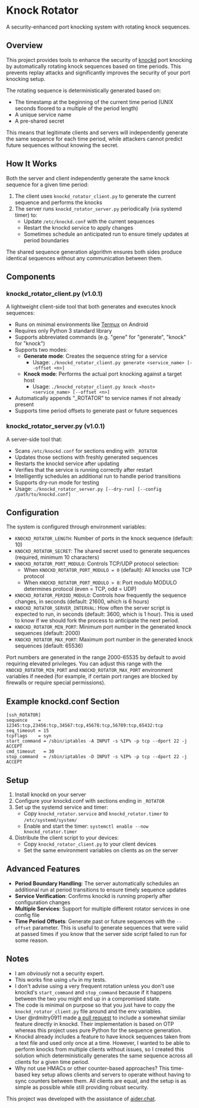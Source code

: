 # Knock Rotator

A security-enhanced port knocking system with rotating knock sequences.

## Overview

This project provides tools to enhance the security of [knockd](https://github.com/jvinet/knock) port knocking by automatically rotating knock sequences based on time periods. This prevents replay attacks and significantly improves the security of your port knocking setup.

The rotating sequence is deterministically generated based on:
- The timestamp at the beginning of the current time period (UNIX seconds floored to a multiple of the period length)
- A unique service name
- A pre-shared secret

This means that legitimate clients and servers will independently generate the same sequence for each time period, while attackers cannot predict future sequences without knowing the secret.

## How It Works

Both the server and client independently generate the same knock sequence for a given time period:

1. The client uses `knockd_rotator_client.py` to generate the current sequence and performs the knocks
2. The server runs `knockd_rotator_server.py` periodically (via systemd timer) to:
   - Update `/etc/knockd.conf` with the current sequences
   - Restart the knockd service to apply changes
   - Sometimes schedule an anticipated run to ensure timely updates at period boundaries

The shared sequence generation algorithm ensures both sides produce identical sequences without any communication between them.

## Components

### knockd_rotator_client.py (v1.0.1)

A lightweight client-side tool that both generates and executes knock sequences:

- Runs on minimal environments like [Termux](https://termux.dev/) on Android
- Requires only Python 3 standard library
- Supports abbreviated commands (e.g. "gene" for "generate", "knock" for "knock")
- Supports two modes:
  - **Generate mode**: Creates the sequence string for a service
    - Usage: `./knockd_rotator_client.py generate <service_name> [--offset <n>]`
  - **Knock mode**: Performs the actual port knocking against a target host
    - Usage: `./knockd_rotator_client.py knock <host> <service_name> [--offset <n>]`
- Automatically appends "_ROTATOR" to service names if not already present
- Supports time period offsets to generate past or future sequences

### knockd_rotator_server.py (v1.0.1)

A server-side tool that:

- Scans `/etc/knockd.conf` for sections ending with `_ROTATOR`
- Updates those sections with freshly generated sequences
- Restarts the knockd service after updating
- Verifies that the service is running correctly after restart
- Intelligently schedules an additional run to handle period transitions
- Supports dry-run mode for testing
- Usage: `./knockd_rotator_server.py [--dry-run] [--config /path/to/knockd.conf]`

## Configuration

The system is configured through environment variables:

- `KNOCKD_ROTATOR_LENGTH`: Number of ports in the knock sequence (default: 10)
- `KNOCKD_ROTATOR_SECRET`: The shared secret used to generate sequences (required, minimum 10 characters)
- `KNOCKD_ROTATOR_PORT_MODULO`: Controls TCP/UDP protocol selection:
  - When `KNOCKD_ROTATOR_PORT_MODULO = 0` (default): All knocks use TCP protocol
  - When `KNOCKD_ROTATOR_PORT_MODULO > 0`: Port modulo MODULO determines protocol (even = TCP, odd = UDP)
- `KNOCKD_ROTATOR_PERIOD_MODULO`: Controls how frequently the sequence changes, in seconds (default: 21600, which is 6 hours)
- `KNOCKD_ROTATOR_SERVER_INTERVAL`: How often the server script is expected to run, in seconds (default: 3600, which is 1 hour). This is used to know if we should fork the process to anticipate the next period.
- `KNOCKD_ROTATOR_MIN_PORT`: Minimum port number in the generated knock sequences (default: 2000)
- `KNOCKD_ROTATOR_MAX_PORT`: Maximum port number in the generated knock sequences (default: 65536)

Port numbers are generated in the range 2000-65535 by default to avoid requiring elevated privileges. You can adjust this range with the `KNOCKD_ROTATOR_MIN_PORT` and `KNOCKD_ROTATOR_MAX_PORT` environment variables if needed (for example, if certain port ranges are blocked by firewalls or require special permissions).

## Example knockd.conf Section

```
[ssh_ROTATOR]
sequence    = 12345:tcp,23456:tcp,34567:tcp,45678:tcp,56789:tcp,65432:tcp
seq_timeout = 15
tcpflags    = syn
start_command = /sbin/iptables -A INPUT -s %IP% -p tcp --dport 22 -j ACCEPT
cmd_timeout   = 30
stop_command  = /sbin/iptables -D INPUT -s %IP% -p tcp --dport 22 -j ACCEPT
```

## Setup

1. Install knockd on your server
2. Configure your knockd.conf with sections ending in `_ROTATOR`
3. Set up the systemd service and timer:
   - Copy `knockd_rotator.service` and `knockd_rotator.timer` to `/etc/systemd/system/`
   - Enable and start the timer: `systemctl enable --now knockd_rotator.timer`
4. Distribute the client script to your devices:
   - Copy `knockd_rotator_client.py` to your client devices
   - Set the same environment variables on clients as on the server

## Advanced Features

- **Period Boundary Handling**: The server automatically schedules an additional run at period transitions to ensure timely sequence updates
- **Service Verification**: Confirms knockd is running properly after configuration changes
- **Multiple Services**: Support for multiple different rotator services in one config file
- **Time Period Offsets**: Generate past or future sequences with the `--offset` parameter. This is useful to generate sequences that were valid at passed times if you know that the server side script failed to run for some reason.

## Notes

- I am *obviously* not a security expert.
- This works fine using `ufw` in my tests.
- I don't advise using a very frequent rotation unless you don't use knockd's `start_command` and `stop_command` because if it happens between the two you might end up in a compromised state.
- The code is minimal on purpose so that you just have to copy the `knockd_rotator_client.py` file around and the env variables.
- User @rdmitry0911 made [a pull request](https://github.com/jvinet/knock/pull/76) to include a somewhat similar feature directly in knockd. Their implementation is based on OTP whereas this project uses pure Python for the sequence generation.
- Knockd already includes a feature to have knock sequences taken from a text file and used only once at a time. However, I wanted to be able to perform knocks from multiple clients without issues, so I created this solution which deterministically generates the same sequence across all clients for a given time period.
- Why not use HMACs or other counter-based approaches? This time-based key setup allows clients and servers to operate without having to sync counters between them. All clients are equal, and the setup is as simple as possible while still providing robust security.

This project was developed with the assistance of [aider.chat](https://github.com/Aider-AI/aider/issues).
